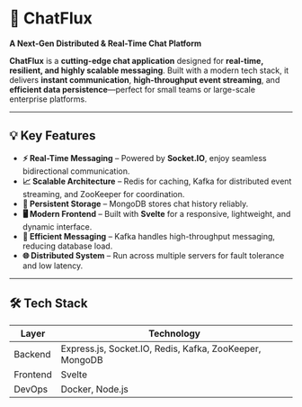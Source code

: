 # 🚀 ChatFlux
**A Next-Gen Distributed & Real-Time Chat Platform**


**ChatFlux** is a **cutting-edge chat application** designed for **real-time, resilient, and highly scalable messaging**. Built with a modern tech stack, it delivers **instant communication**, **high-throughput event streaming**, and **efficient data persistence**—perfect for small teams or large-scale enterprise platforms.

---

## 💡 Key Features

- **⚡ Real-Time Messaging** – Powered by **Socket.IO**, enjoy seamless bidirectional communication.
- **📈 Scalable Architecture** – Redis for caching, Kafka for distributed event streaming, and ZooKeeper for coordination.
- **💾 Persistent Storage** – MongoDB stores chat history reliably.
- **🖥 Modern Frontend** – Built with **Svelte** for a responsive, lightweight, and dynamic interface.
- **🔄 Efficient Messaging** – Kafka handles high-throughput messaging, reducing database load.
- **🌐 Distributed System** – Run across multiple servers for fault tolerance and low latency.

---

## 🛠 Tech Stack

| Layer    | Technology                                         |
|----------|---------------------------------------------------|
| Backend  | Express.js, Socket.IO, Redis, Kafka, ZooKeeper, MongoDB |
| Frontend | Svelte                                            |
| DevOps   | Docker, Node.js                                   |
